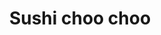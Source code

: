 ---
layout: place
title: "Sushi choo choo"
permalink: /texas/houston/sushi-choo-choo.html
stateAbbr: TX
stateName: Texas
cityName: Houston
seo:
  name: "Sushi choo choo"
  type: Restaurant
  links: http://www.sushichoochoo.com/
description: "Sushi choo choo serves delicious sushi in Houston, Texas. Try fresh Japanese dishes for a great dining experience. "
place_id: ChIJ1xMqWszRQIYR2U6mYqnByCE
photos:
  - name: >-
      places/ChIJ1xMqWszRQIYR2U6mYqnByCE/photos/AeeoHcLr3URpnmpN9TWaeGVdJYIBwoYlYa2b01Bvs5ZPfo-1VzWx5YD1jniOrgDTtilKjmcmts39s6ITxeyDbCw-qoF4LfIymhStqU0_Yf46GXuP07mfJyWdV6hl92Y14mex3MkP0dMsHtyvfAnWclHc8Y0d55YQVOV71rdBnhJVLGZ_Cy4cdwfwRl3ZFyOynSB2hYcZpvskabDJFh7fOnoWAxvjQuGycQbuNJ9qe2tJyGwnX9F_JPfPW979bp7fkCNheI1uLQxksbmrahVlsEGBAy568j-WQcjZccuJxHVlRqmx6u5RqqE9Y3-QxltiVcAB6f3NIZT5HSXt7aQZgqjVRb1zRzrNCnCgL6lTP7J7xxJJIgs4iJnNoCNDdYY--LbrJtz5vdoF13N6x3_cXFo22kQupDH9OPNd5fFkhG2sCDFSrAun
    widthPx: 4000
    heightPx: 1824
    authorAttributions:
      - displayName: Anthony Spadafora
        uri: https://maps.google.com/maps/contrib/115674511468700919487
        photoUri: >-
          https://lh3.googleusercontent.com/a-/ALV-UjXNtDS0H8WBYvHEZKSMN9mDvnJC9EQPReJ4sw2C-uJr1h6QQMUQlQ=s100-p-k-no-mo
    flagContentUri: >-
      https://www.google.com/local/imagery/report/?cb_client=maps_api_places.places_api&image_key=!1e10!2sCIHM0ogKEICAgICGyKHYzAE&hl=en-US
    googleMapsUri: >-
      https://www.google.com/maps/place//data=!3m4!1e2!3m2!1sCIHM0ogKEICAgICGyKHYzAE!2e10!4m2!3m1!1s0x8640d1cc5a2a13d7:0x21c8c1a962a64ed9
  - name: >-
      places/ChIJ1xMqWszRQIYR2U6mYqnByCE/photos/AeeoHcKlQifQfIn86dcqIrT3ZVepImB2eYo9QXjwMvwXAyxR9Z0DthD1mFnZXOrxxIJD1d42COZH3a9djK9IjRzDwO8yHjIbrlYmjZCVEbBb5lnGzz_K9ADi_wSoPZqMqmOhJbsiG6KZGsvNH8kZkuBs4iMym1pgJm2K261pMpJbQZQZlYxqnpQqNBiJJ39fPTT7uq-4mcduluBU6Dr50fAMDUI_LRj5l97P2POlq-3TIS0kOW2f7LGaRTJmCNo4EcT911yDMtftU4UTHk66HyPA_U4SfiNQaD9SQpIHGTaUbPW3yvMq8Y-tUaEUZXfC0gUXOhJKfzGjWWdVCRvGyGOQk9uONDOz0UCuL4nmuw2Fm5M6Cjq_p-o2dJwQuGhCaPL__2Pxm6S4T9wyofD_cA5ZCIi9NvYdj8MB27BudzaUIOUjpjMSoKq1dm_kWqbzqA
    widthPx: 4000
    heightPx: 3000
    authorAttributions:
      - displayName: Sergio Torres
        uri: https://maps.google.com/maps/contrib/108847540821559058750
        photoUri: >-
          https://lh3.googleusercontent.com/a/ACg8ocLP-n92oJcAT_3GiM9iXay0f7YxwP8ZJ-W-Q7iFCX83jyWKfQ=s100-p-k-no-mo
    flagContentUri: >-
      https://www.google.com/local/imagery/report/?cb_client=maps_api_places.places_api&image_key=!1e10!2sCIABIhAA3jqzdxefUWe-J00AB981&hl=en-US
    googleMapsUri: >-
      https://www.google.com/maps/place//data=!3m4!1e2!3m2!1sCIABIhAA3jqzdxefUWe-J00AB981!2e10!4m2!3m1!1s0x8640d1cc5a2a13d7:0x21c8c1a962a64ed9
  - name: >-
      places/ChIJ1xMqWszRQIYR2U6mYqnByCE/photos/AeeoHcIVbpu7Q5j9CNkvPhUSewLyDnjR9XHC8kAEAjlQUhX5UeGcxQM3uQfMdxGjVNJ6qdwasKuRrNMmLjvD4RKkaTPSxCzEdRQ-Bqokvs1nrX39qZOOBNPIkJGWMsZtcS5ChPkR5E4s4sNR4A-NKGNYWUJrhw7im5sdnoh3560_4RAG_t39SIO4o2SEZIkze2Ieknr-61V5qt8QMQPMyCh-0G15LhCYELJlQ71S_FXYIPi_zFqIaLmMwzbUPCvZNUBfgdSyioSyX1-LVmRULSYjIkviPKWXThi7C1LaL6DADXMhDaUdLchS6vCQGo-1Drz1GSO5sgzGjtuW37DyWVHSObW9GF2bEkTQxLIMM-3BBHomHvaZnLe7jfkd3F428hgdLWCn9cX-d2_Cc3j2EJbJOOGWCVNHXA2VCI0Gd_hx9F9v6Hq2vcS6cSktLlg2DQ
    widthPx: 4000
    heightPx: 3000
    authorAttributions:
      - displayName: Sergio Torres
        uri: https://maps.google.com/maps/contrib/108847540821559058750
        photoUri: >-
          https://lh3.googleusercontent.com/a/ACg8ocLP-n92oJcAT_3GiM9iXay0f7YxwP8ZJ-W-Q7iFCX83jyWKfQ=s100-p-k-no-mo
    flagContentUri: >-
      https://www.google.com/local/imagery/report/?cb_client=maps_api_places.places_api&image_key=!1e10!2sCIABIhAA3jqzdxefUWe-J0kAAu9u&hl=en-US
    googleMapsUri: >-
      https://www.google.com/maps/place//data=!3m4!1e2!3m2!1sCIABIhAA3jqzdxefUWe-J0kAAu9u!2e10!4m2!3m1!1s0x8640d1cc5a2a13d7:0x21c8c1a962a64ed9
  - name: >-
      places/ChIJ1xMqWszRQIYR2U6mYqnByCE/photos/AeeoHcIcMtGVlGY4lif-1ONAzgfg66zYainuY_daxJIRKOvHIEuaZ-98leZGJDp064C3_6mSZvVVym8g16qukgbNEoHqXQefYkmlYAcYWmZP7tmh49XZPJWsW-YfDSLDtCZ0VtXHSrwdrOvjAgdjWauBd8N6t59ORpr8KqOBiJe__9yNOIR9SMmR10_idphiAGTn2bAR9Ml-Zl5A71crok4EUcaqIv0nt_sThDe5IxUHHwC1IkMYwh8tXL_Uku_b9kOxjgv8CxXklhE6kJMxHwG1qSXLaNjHPU6Kiqennh6ahMOJBMS9ygZ2YSZ6RVFeVG8vE3vf_Yq_lfZGBJfVOzC1GVE1zdKi1ZWVbDw6MjB55Bq9fld7pIKQERqIssUN1TxCB04rx_FDGmV-tyqQq5X-ixi47VR8NjVtP4Tri7CvfOPTdg97
    widthPx: 4080
    heightPx: 3060
    authorAttributions:
      - displayName: Jeff Hayes
        uri: https://maps.google.com/maps/contrib/104172907469380126206
        photoUri: >-
          https://lh3.googleusercontent.com/a-/ALV-UjXuEC2OZSJDOtFAeEzsc5dWb5gOglTFg8MrQAhFjPj6d6nONw4-hQ=s100-p-k-no-mo
    flagContentUri: >-
      https://www.google.com/local/imagery/report/?cb_client=maps_api_places.places_api&image_key=!1e10!2sCIHM0ogKEICAgIC3x5HhygE&hl=en-US
    googleMapsUri: >-
      https://www.google.com/maps/place//data=!3m4!1e2!3m2!1sCIHM0ogKEICAgIC3x5HhygE!2e10!4m2!3m1!1s0x8640d1cc5a2a13d7:0x21c8c1a962a64ed9
  - name: >-
      places/ChIJ1xMqWszRQIYR2U6mYqnByCE/photos/AeeoHcKOwuxCVYwW1G6S1a9w_RRoSrrQsaog-PQOeK-D4LNfC8BFG--bcJLJaxb03b0g_Xa3pXog8kTkgL3oKJNB6MxXnp9ay5Sku1Wf7i_mabC0TaMqlgRhMinKMbtGSxvmjQsLBzfAVlM6dT75Vgz7etZGKiszLa85G32gZOnJXMKq5pddaEJjTld3ucg-U3lRLQxm_UC2RDh7y_cIY2jSUuzb1joAnVzTb4xx9Xt6n7IF7Am851cblAKXk2gV_3PaV25o7apP6UoR--VX1ky9rCPVzlFwaBjN3l4boNTTU30r1hAQ7-3vxhqkHrcJpdwzeOdSi-XJ1UQEZZjoMnlL-0CbcLGGliVBoXmOTL7yPalF3dpOLxgCQTYjKeGUBkLNAUt5WwYf1hniWsjWUaUNPinXdicm4eSxUh5Az4gRn5F8sczSAGlDXlveldEk_V25
    widthPx: 3000
    heightPx: 4000
    authorAttributions:
      - displayName: Jose Martinez
        uri: https://maps.google.com/maps/contrib/116040620018648983817
        photoUri: >-
          https://lh3.googleusercontent.com/a-/ALV-UjXsyAD3d7w3fVvOT28kCHmBbb4rWJ3ozgll-_JET4nX2SuuZje_=s100-p-k-no-mo
    flagContentUri: >-
      https://www.google.com/local/imagery/report/?cb_client=maps_api_places.places_api&image_key=!1e10!2sCIABIhAA3iUknCrIj2fGWjIACxTE&hl=en-US
    googleMapsUri: >-
      https://www.google.com/maps/place//data=!3m4!1e2!3m2!1sCIABIhAA3iUknCrIj2fGWjIACxTE!2e10!4m2!3m1!1s0x8640d1cc5a2a13d7:0x21c8c1a962a64ed9
  - name: >-
      places/ChIJ1xMqWszRQIYR2U6mYqnByCE/photos/AeeoHcJiW-bvP2R60X6uIJNARhnXi2e3_Ntf9rTav42XCZQVeww2cbLqGZZ_bR5SrjScJ0K6-6oEATsUvoGMGRTFkZCI8OT2U5ReY1r1flN191mmZq0U9AZ91O7r9vfyBit82P5VW_Mk2IM2v6bDF78LweR_und4whqJwtZNbY5kUUOxkW8elIed-7UjtNEluOOAG2UdLmhr2MH5CsUf8S1NLb39nIKMk8SZDqdn9atokx91mtu5iQ3rLAgvKPYoiD63D-eAOEswL4-eFN9vTsWLyYHMcdEAqk6r-GzEuKpwhTz2CTFRs3S3sZ033l74xyaiyWJu1jp5tkTYZbNBbnbI9GBMRvarKpCpJoOabbx9JMvaWOjwZF4W7ojEduxRfV4S0EbVmaw2HfUqG3ZfOFnXbtubwCgIEh7dfWdknG6vavYfwA
    widthPx: 3072
    heightPx: 4080
    authorAttributions:
      - displayName: Tina LaRea Dawson
        uri: https://maps.google.com/maps/contrib/110704751966176647839
        photoUri: >-
          https://lh3.googleusercontent.com/a-/ALV-UjUno0Wi1dwQZf92jD7QzIzpk4OIyNGAiJ7ql-IR1H4s3oyc0f6MAA=s100-p-k-no-mo
    flagContentUri: >-
      https://www.google.com/local/imagery/report/?cb_client=maps_api_places.places_api&image_key=!1e10!2sCIHM0ogKEICAgIDnypGeOA&hl=en-US
    googleMapsUri: >-
      https://www.google.com/maps/place//data=!3m4!1e2!3m2!1sCIHM0ogKEICAgIDnypGeOA!2e10!4m2!3m1!1s0x8640d1cc5a2a13d7:0x21c8c1a962a64ed9
  - name: >-
      places/ChIJ1xMqWszRQIYR2U6mYqnByCE/photos/AeeoHcLp6Q8SBeYICPI6L3gV6nSUMer_ePLhmLk0MPGXHJxuRGf04KLj2xGpnWFjSgbQv5hAnd9vsQEooc64i1tqdyLE_bEifl-Xwuk8LCE1U61xY6HIxHSjqiS7DQJ4JthSFEirCWCKLDDRTMicFURJCAgDe7ZXVBE1bCWZF56btVmKk3FSUberbdpVtduISGVdtC82bwpH5K5odptd7tNihiZG1FMqRw2ZSPPCHGZS3BY9AX_lnAdcroFWEizKgasZmJaRimDPiIBwjwkCxdhGE8xCtQtU8YMHeFNi6BHAkndZGRWgqrs9lzHbOSRu4v-RRM135dm-gWE_mY439EfNFUdDsGm3iOsCloEy6GH6KPtUrNtKipcyGfOmQpJYGSWsY_pu_rKvbm9MpSjogeDoYLS0hEXKd0iPI7-Yi66GWQvpJ3YU
    widthPx: 3072
    heightPx: 4080
    authorAttributions:
      - displayName: Tina LaRea Dawson
        uri: https://maps.google.com/maps/contrib/110704751966176647839
        photoUri: >-
          https://lh3.googleusercontent.com/a-/ALV-UjUno0Wi1dwQZf92jD7QzIzpk4OIyNGAiJ7ql-IR1H4s3oyc0f6MAA=s100-p-k-no-mo
    flagContentUri: >-
      https://www.google.com/local/imagery/report/?cb_client=maps_api_places.places_api&image_key=!1e10!2sCIHM0ogKEICAgIDnypGeuAE&hl=en-US
    googleMapsUri: >-
      https://www.google.com/maps/place//data=!3m4!1e2!3m2!1sCIHM0ogKEICAgIDnypGeuAE!2e10!4m2!3m1!1s0x8640d1cc5a2a13d7:0x21c8c1a962a64ed9
  - name: >-
      places/ChIJ1xMqWszRQIYR2U6mYqnByCE/photos/AeeoHcKZVFT15yxrekuO9krppNAZQ0zuu1sBwMZkHrsxKe7LIFVTt7I_KyyGzYVL1J1mwwTgCbfk9iKwckEPwy7q8zhWurqWckd0ZYk4Cc76svwDZfpaiDL45JDMCujk51ENFmew0QATYpGngsHxz9shKTKxeuwwYZazzJrugTn8X13jN-iWRM2c5-FLINMNCmuaKjNWopU7gBJQgHjky1LwnafXvZRuA8wm-m3_Ssvr3MpYnxV6UQp4oF35TndHr7kmIQnKDbKKjoMwmCO-sVqIdKloGGYLK1QAclnSu9iYj0Cju6rrGOkOT35LsICOKnGK-oji6bJIE3w09v7ouMoPidXrDvf1MdMNxeqczIHGaKbFq2Xw6P6WdxVI6ejHHtiG5DcYnx2-Vkp8m857FSe9o1pGeiFMYLsg4eE6-gtlrsq44Q
    widthPx: 3000
    heightPx: 4000
    authorAttributions:
      - displayName: Eboune Curtis
        uri: https://maps.google.com/maps/contrib/104326152983781805950
        photoUri: >-
          https://lh3.googleusercontent.com/a-/ALV-UjW56welAaZKC6JaP1hlqU9IApskv4DGcDQBBYr7upZrPtReDgAW=s100-p-k-no-mo
    flagContentUri: >-
      https://www.google.com/local/imagery/report/?cb_client=maps_api_places.places_api&image_key=!1e10!2sCIHM0ogKEICAgIC7yLruLg&hl=en-US
    googleMapsUri: >-
      https://www.google.com/maps/place//data=!3m4!1e2!3m2!1sCIHM0ogKEICAgIC7yLruLg!2e10!4m2!3m1!1s0x8640d1cc5a2a13d7:0x21c8c1a962a64ed9
  - name: >-
      places/ChIJ1xMqWszRQIYR2U6mYqnByCE/photos/AeeoHcLzThnIZ4ukih3ABXvlYDOhb61DWWbxxQLGPaGG7gF8uVpcvIBBTlUkoLZyG57bQ92jfaqsuxNE6zP6RdjlPIAk5Ao6T2W9u5cMp-3kYJDk9JrAHRO6cZ2yQbTLfAXjx3Ss_IdKIBBrq3sr0M5fqzEWCfgccw3keb5jy4ZtWo1ZK_lD1YKY1VaoXAH9SiKLy410oMQG9CmMIrK_qZuC76bX_TXmEK_UvVyr2PYDdcx8e2wVwyxaaPnsXkgUZIgA1szhohYs-C5IfsTTx0Hyjt4AFGvVtdzSBClVNPp-VTEoIp37Fkn7TiI7uFUtU506o8QiJEzDtFXsDtjQIor-EI2gPFhmPuj-zmGq1ynFiPwO_PXzjQHNNrYzKfdaJdUmkjEmOLhnwA-sBOF_fqROaXFL63y2-dYQrqC-z3B2tCdXgR60OAetUcp4YFEztTiJ
    widthPx: 4000
    heightPx: 3000
    authorAttributions:
      - displayName: Gella Mae Iwag
        uri: https://maps.google.com/maps/contrib/114775608281943318928
        photoUri: >-
          https://lh3.googleusercontent.com/a-/ALV-UjXZKGJQWKiHncXJrKh3imsbS7Z4OQWu3pXofmkLZvn70eJhDu9h8Q=s100-p-k-no-mo
    flagContentUri: >-
      https://www.google.com/local/imagery/report/?cb_client=maps_api_places.places_api&image_key=!1e10!2sCIABIhADyddmqRKB_mew9T0ABrSV&hl=en-US
    googleMapsUri: >-
      https://www.google.com/maps/place//data=!3m4!1e2!3m2!1sCIABIhADyddmqRKB_mew9T0ABrSV!2e10!4m2!3m1!1s0x8640d1cc5a2a13d7:0x21c8c1a962a64ed9
  - name: >-
      places/ChIJ1xMqWszRQIYR2U6mYqnByCE/photos/AeeoHcJDQjY-iASKv5NEe5GIFrPTsNcJ-pCftRpeV7Wa-GaykVvV73hRwTKkc8YwGX4dNsjLB32L3m3LFF3sjNkeyBQQK54ESFR-g_Gq66egV8sM3EGAxvtSwe9N3hFlQL63aUe7u41r2GNd2khzW2UxPJX7R3ic2JgMrjx9XPF1T0aWdTEgmp3_FuJBo3ul92JxrmecZm501PoO7KQnprCuwLVe3chCGUQsm4-MHUcyjsfg4rZiLQfkFqFUIdLv2JCiOcKoZaVHWaBpLhVSjCWACazQK3-w2gtiVrAMAw28nV8uqrrsjh-NYfcf_zXN86-IZY3a97oXMnEmtHvUupwxob6f_oX4TFac_sMvokJLSNp7L2ozgtHTCyD9wj4Khrqfd-qzffldgvd2SNnnZTiSxxEG72pXF3TKitsz6EmKPqo
    widthPx: 2867
    heightPx: 3228
    authorAttributions:
      - displayName: Raymond Merritt
        uri: https://maps.google.com/maps/contrib/104343432077621124812
        photoUri: >-
          https://lh3.googleusercontent.com/a/ACg8ocL7wXbLCAE6BKaFRHSxpkpt6-a6thhGQosntb5FXf73pjwQAQ=s100-p-k-no-mo
    flagContentUri: >-
      https://www.google.com/local/imagery/report/?cb_client=maps_api_places.places_api&image_key=!1e10!2sCIHM0ogKEICAgMCAp-OONg&hl=en-US
    googleMapsUri: >-
      https://www.google.com/maps/place//data=!3m4!1e2!3m2!1sCIHM0ogKEICAgMCAp-OONg!2e10!4m2!3m1!1s0x8640d1cc5a2a13d7:0x21c8c1a962a64ed9
address: 12149 Farm to Market 1960 Rd W suite M, Houston, TX 77065, USA
street: 12149 Farm to Market 1960 Rd W suite M
city: Houston
state: TX
zip: '77065'
country: USA
neighborhood: Windermere Lakes
latitude: '29.923764'
longitude: '-95.599697'
accessibility_options:
  wheelchairAccessibleParking: true
  wheelchairAccessibleEntrance: true
  wheelchairAccessibleRestroom: true
  wheelchairAccessibleSeating: true
business_status: OPERATIONAL
name: Sushi choo choo
google_maps_links:
  directionsUri: >-
    https://www.google.com/maps/dir//''/data=!4m7!4m6!1m1!4e2!1m2!1m1!1s0x8640d1cc5a2a13d7:0x21c8c1a962a64ed9!3e0
  placeUri: https://maps.google.com/?cid=2434408531842453209
  writeAReviewUri: >-
    https://www.google.com/maps/place//data=!4m3!3m2!1s0x8640d1cc5a2a13d7:0x21c8c1a962a64ed9!12e1
  reviewsUri: >-
    https://www.google.com/maps/place//data=!4m4!3m3!1s0x8640d1cc5a2a13d7:0x21c8c1a962a64ed9!9m1!1b1
  photosUri: >-
    https://www.google.com/maps/place//data=!4m3!3m2!1s0x8640d1cc5a2a13d7:0x21c8c1a962a64ed9!10e5
primary_type: Sushi Restaurant
opening_hours:
  regular: null
  current: null
secondary_opening_hours:
  regular:
    weekdayDescriptions: null
    type: null
  current:
    weekdayDescriptions: null
    type: null
phone: (281) 955-2888
price_level: PRICE_LEVEL_MODERATE
price_range: $10 &ndash; $20
rating: '4.3'
rating_count: 513
website: http://www.sushichoochoo.com/
reviews: null
parking_options: null
payment_options: null
allow_dogs: null
curbside_pickup: null
delivery: null
dine_in: null
good_for_children: null
good_for_groups: null
good_for_sports: null
live_music: null
menu_for_children: null
outdoor_seating: null
reservable: null
restroom: null
serves_beer: null
serves_breakfast: null
serves_brunch: null
serves_cocktails: null
serves_coffee: null
serves_dinner: null
serves_dessert: null
serves_lunch: null
serves_vegetarian_food: null
serves_wine: null
takeout: null
summary: null

---